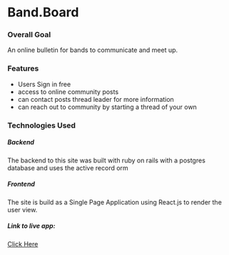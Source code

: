 # Band.Board

### Overall Goal
An online bulletin for bands to communicate and meet up.

### Features
* Users Sign in free
* access to online community
posts
* can contact posts thread leader for more information
* can reach out to community by starting a thread of your own

### Technologies Used
##### Backend
The backend to this site was built with ruby on rails with a postgres database and uses the active record orm

##### Frontend
The site is build as a Single Page Application using React.js to render the user view.


##### Link to live app:

[Click Here](https://band-musician-finder.herokuapp.com/)
